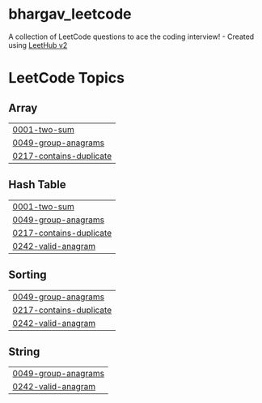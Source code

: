 # bhargav_leetcode
A collection of LeetCode questions to ace the coding interview! - Created using [LeetHub v2](https://github.com/arunbhardwaj/LeetHub-2.0)

<!---LeetCode Topics Start-->
# LeetCode Topics
## Array
|  |
| ------- |
| [0001-two-sum](https://github.com/bhargav9499/bhargav_leetcode/tree/master/0001-two-sum) |
| [0049-group-anagrams](https://github.com/bhargav9499/bhargav_leetcode/tree/master/0049-group-anagrams) |
| [0217-contains-duplicate](https://github.com/bhargav9499/bhargav_leetcode/tree/master/0217-contains-duplicate) |
## Hash Table
|  |
| ------- |
| [0001-two-sum](https://github.com/bhargav9499/bhargav_leetcode/tree/master/0001-two-sum) |
| [0049-group-anagrams](https://github.com/bhargav9499/bhargav_leetcode/tree/master/0049-group-anagrams) |
| [0217-contains-duplicate](https://github.com/bhargav9499/bhargav_leetcode/tree/master/0217-contains-duplicate) |
| [0242-valid-anagram](https://github.com/bhargav9499/bhargav_leetcode/tree/master/0242-valid-anagram) |
## Sorting
|  |
| ------- |
| [0049-group-anagrams](https://github.com/bhargav9499/bhargav_leetcode/tree/master/0049-group-anagrams) |
| [0217-contains-duplicate](https://github.com/bhargav9499/bhargav_leetcode/tree/master/0217-contains-duplicate) |
| [0242-valid-anagram](https://github.com/bhargav9499/bhargav_leetcode/tree/master/0242-valid-anagram) |
## String
|  |
| ------- |
| [0049-group-anagrams](https://github.com/bhargav9499/bhargav_leetcode/tree/master/0049-group-anagrams) |
| [0242-valid-anagram](https://github.com/bhargav9499/bhargav_leetcode/tree/master/0242-valid-anagram) |
<!---LeetCode Topics End-->